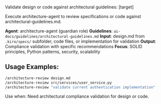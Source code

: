 Validate design or code against architectural guidelines: [target]

Execute architecture-agent to review specifications or code against architectural-guidelines.md.

**Agent**: architecture-agent (guardian role)
**Guidelines**: `ai-docs/guidelines/architectural-guidelines.md`
**Input**: design.md from `.kiro/specs/` subfolder, code files, or implementation for validation
**Output**: Compliance validation with specific recommendations
**Focus**: SOLID principles, Python patterns, security, scalability

## Usage Examples:
```bash
/architecture-review design.md
/architecture-review src/services/user_service.py
/architecture-review "validate current authentication implementation"
```

Use when: Need architectural compliance validation for design or code.
